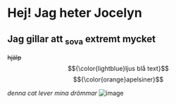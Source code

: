 <!DOCTYPE md>
# Hej! Jag heter Jocelyn
## Jag gillar att <sub>sova</sub> extremt mycket
~~hjälp~~
$${\color{lightblue}ljus blå text}$$
$${\color{orange}apelsiner}$$
 
 _denna cat lever mina drömmar_
![image](https://github.com/user-attachments/assets/5ad84f62-5e3c-47fd-aebf-44df6d2eafde)
